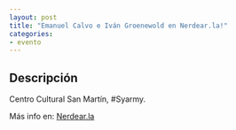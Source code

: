 ```yaml
---
layout: post
title: "Emanuel Calvo e Iván Groenewold en Nerdear.la!" 
categories:
- evento
---
```


## Descripción


Centro Cultural San Martín, #Syarmy.

Más info en: <a href="https://nerdear.la/#speakers">Nerdear.la</a>




